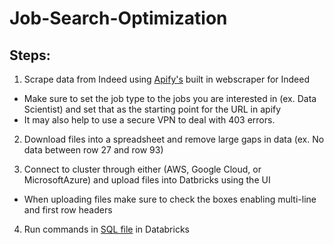 # Job-Search-Optimization
## Steps:
1. Scrape data from Indeed using [Apify's](https://apify.com/hynekhruska/indeed-scraper) built in webscraper for Indeed

  * Make sure to set the job type to the jobs you are interested in (ex. Data Scientist) and set that as the starting point for the URL in apify
  * It may also help to use a secure VPN to deal with 403 errors. 
  
2. Download files into a spreadsheet and remove large gaps in data (ex. No data between row 27 and row 93)

3. Connect to cluster through either (AWS, Google Cloud, or MicrosoftAzure) and upload files into Datbricks using the UI 

  * When uploading files make sure to check the boxes enabling multi-line and first row headers

4. Run commands in [SQL file](https://github.com/kylenewm/Job-Search-Optimization/blob/main/Joining_Tables.sql) in Databricks
